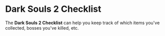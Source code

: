# Dark Souls 2 Checklist
The **Dark Souls 2 Checklist** can help you keep track of which items you've collected, bosses you've killed, etc.
